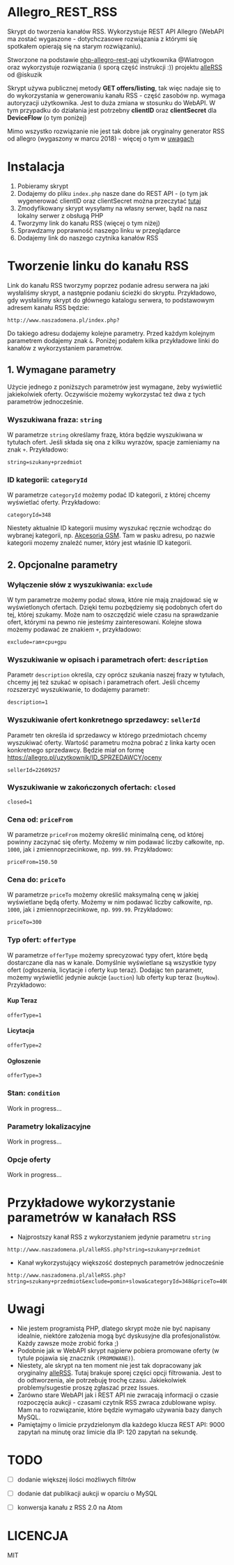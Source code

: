 # Allegro_REST_RSS
Skrypt do tworzenia kanałów RSS. Wykorzystuje REST API Allegro (WebAPI ma zostać wygaszone - dotychczasowe rozwiązania z którymi się spotkałem opierają się na starym rozwiązaniu).

Stworzone na podstawie [php-allegro-rest-api](https://github.com/Wiatrogon/php-allegro-rest-api) użytkownika @Wiatrogon oraz wykorzystuje rozwiązania (i sporą część instrukcji :)) projektu [alleRSS](https://github.com/iskuzik/alleRSS) od @iskuzik

Skrypt używa publicznej metody **GET offers/listing**, tak więc nadaje się to do wykorzystania w generowaniu kanału RSS - część zasobów np. wymaga autoryzacji użytkownika. Jest to duża zmiana w stosunku do WebAPI.
W tym przypadku do działania jest potrzebny **clientID** oraz **clientSecret** dla **DeviceFlow** (o tym poniżej)

Mimo wszystko rozwiązanie nie jest tak dobre jak oryginalny generator RSS od allegro (wygaszony w marcu 2018) - więcej o tym w [uwagach](#Uwagi)

# Instalacja
1. Pobieramy skrypt 
1. Dodajemy do pliku `index.php` nasze dane do REST API - (o tym jak wygenerować clientID oraz clientSecret można przeczytać [tutaj](https://developer.allegro.pl/auth/#DeviceFlow)
1. Zmodyfikowany skrypt wysyłamy na własny serwer, bądź na nasz lokalny serwer z obsługą PHP
1. Tworzymy link do kanału RSS (więcej o tym niżej)
1. Sprawdzamy poprawność naszego linku w przeglądarce
1. Dodajemy link do naszego czytnika kanałów RSS

# Tworzenie linku do kanału RSS

Link do kanału RSS tworzymy poprzez podanie adresu serwera na jaki wysłaliśmy skrypt, a następnie podaniu ścieżki do skryptu. Przykładowo, gdy wysłaliśmy skrypt do głównego katalogu serwera, to podstawowym adresem kanału RSS będzie:
```
http://www.naszadomena.pl/index.php?
```
Do takiego adresu dodajemy kolejne parametry. Przed każdym kolejnym parametrem dodajemy znak `&`. Poniżej podałem kilka przykładowe linki do kanałów z wykorzystaniem parametrów.

## 1. Wymagane parametry
Użycie jednego z poniższych parametrów jest wymagane, żeby wyświetlić jakiekolwiek oferty. Oczywiście możemy wykorzystać też dwa z tych parametrów jednocześnie.

### Wyszukiwana fraza: `string`
W parametrze `string` określamy frazę, która będzie wyszukiwana w tytułach ofert. Jeśli składa się ona z kilku wyrazów, spacje zamieniamy na znak `+`. Przykładowo:
```
string=szukany+przedmiot
```

### ID kategorii: `categoryId`
W parametrze `categoryId` możemy podać ID kategorii, z której chcemy wyświetlać oferty. Przykładowo:
```
categoryId=348
```
Niestety aktualnie ID kategorii musimy wyszukać ręcznie wchodząc do wybranej kategorii, np. [Akcesoria GSM](https://allegro.pl/kategoria/akcesoria-gsm-348). Tam w pasku adresu, po nazwie kategorii mozemy znaleźć numer, który jest właśnie ID kategorii.

## 2. Opcjonalne parametry
### Wyłączenie słów z wyszukiwania: `exclude`
W tym parametrze możemy podać słowa, które nie mają znajdować się w wyświetlonych ofertach. Dzięki temu pozbędziemy się podobnych ofert do tej, której szukamy. Może nam to oszczędzić wiele czasu na sprawdzanie ofert, którymi na pewno nie jesteśmy zainteresowani. Kolejne słowa możemy podawać ze znakiem `+`, przykładowo:
```
exclude=ram+cpu+gpu
```
### Wyszukiwanie w opisach i parametrach ofert: `description`
Parametr `description` określa, czy oprócz szukania naszej frazy w tytułach, chcemy jej też szukać w opisach i parametrach ofert. Jeśli chcemy rozszerzyć wyszukiwanie, to dodajemy parametr:
```
description=1
```
### Wyszukiwanie ofert konkretnego sprzedawcy: `sellerId`
Parametr ten określa id sprzedawcy w którego przedmiotach chcemy wyszukiwać oferty. Wartość parametru można pobrać z linka karty ocen konkretnego sprzedawcy.
Będzie miał on formę https://allegro.pl/uzytkownik/ID_SPRZEDAWCY/oceny
```
sellerId=22609257
```
### Wyszukiwanie w zakończonych ofertach: `closed`
```
closed=1
```
### Cena od: `priceFrom`
W parametrze `priceFrom` możemy określić minimalną cenę, od której powinny zaczynać się oferty. Możemy w nim podawać liczby całkowite, np. `1000`, jak i zmiennoprzecinkowe, np. `999.99`. Przykładowo:
```
priceFrom=150.50
```
### Cena do: `priceTo`
W parametrze `priceTo` możemy określić maksymalną cenę w jakiej wyświetlane będą oferty. Możemy w nim podawać liczby całkowite, np. `1000`, jak i zmiennoprzecinkowe, np. `999.99`. Przykładowo:
```
priceTo=300
```
### Typ ofert: `offerType`
W parametrze `offerType` możemy sprecyzować typy ofert, które będą dostarczane dla nas w kanale. Domyślnie wyświetlane są wszystkie typy ofert (ogłoszenia, licytacje i oferty kup teraz). Dodając ten parametr, możemy wyświetlić jedynie aukcje (`auction`) lub oferty kup teraz (`buyNow`). Przykładowo:
#### Kup Teraz 
```
offerType=1
```
#### Licytacja
```
offerType=2
```
#### Ogłoszenie
```
offerType=3
```
### Stan: `condition`
Work in progress...

### Parametry lokalizacyjne
Work in progress...

### Opcje oferty
Work in progress...

# Przykładowe wykorzystanie parametrów w kanałach RSS

- Najprostszy kanał RSS z wykorzystaniem jedynie parametru `string`
```
http://www.naszadomena.pl/alleRSS.php?string=szukany+przedmiot
```
- Kanał wykorzystujący większość dostepnych parametrów jednocześnie
```
http://www.naszadomena.pl/alleRSS.php?string=szukany+przedmiot&exclude=pomin+slowa&categoryId=348&priceTo=400
```


# Uwagi
- Nie jestem programistą PHP, dlatego skrypt może nie być napisany idealnie, niektóre założenia mogą być dyskusyjne dla profesjonalistów. Każdy zawsze może zrobić forka ;)
- Podobnie jak w WebAPI skrypt najpierw pobiera promowane oferty (w tytule pojawia się znacznik `(PROMOWANE)`). 
- Niestety, ale skrypt na ten moment nie jest tak dopracowany jak oryginalny [alleRSS](https://github.com/iskuzik/alleRSS). Tutaj brakuje sporej części opcji filtrowania. Jest to do odtworzenia, ale potrzebuję trochę czasu. Jakiekolwiek problemy/sugestie proszę zgłaszać przez Issues.
- Zarówno stare WebAPI jak i REST API nie zwracają informacji o czasie rozpoczęcia aukcji - czasami czytnik RSS zwraca zdublowane wpisy. Mam na to rozwiązanie, które będzie wymagało używania bazy danych MySQL.
- Pamiętajmy o limicie przydzielonym dla każdego klucza REST API: 9000 zapytań na minutę oraz limicie dla IP: 120 zapytań na sekundę.


# TODO
- [ ] dodanie większej ilości możliwych filtrów
- [ ] dodanie dat publikacji aukcji w oparciu o MySQL
- [ ] konwersja kanału z RSS 2.0 na Atom 


# LICENCJA

MIT

